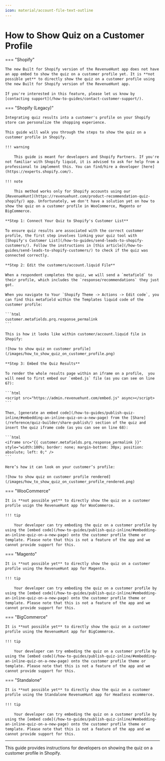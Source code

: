 ```yaml
---
icon: material/account-file-text-outline
---
```


# How to Show Quiz on a Customer Profile

=== "Shopify"

    The new Built for Shopify version of the RevenueHunt app does not have an app embed to show the quiz on a customer profile yet. It is **not possible yet** to directly show the quiz on a customer profile using the new Built for Shopify version of the RevenueHunt app.
    
    If you're interested in this feature, please let us know by [contacting support](/how-to-guides/contact-customer-support/).


=== "Shopify (Legacy)"

    Integrating quiz results into a customer's profile on your Shopify store can personalize the shopping experience. 

    This guide will walk you through the steps to show the quiz on a customer profile in Shopify.

    !!! warning

        This guide is meant for developers and Shopify Partners. If you're not familiar with Shopify liquid, it is advised to ask for help from a professional to implement this. You can find/hire a developer [here](https://experts.shopify.com/).

    !!! note

        This method works only for Shopify accounts using our [RevenueHunt](https://revenuehunt.com/product-recommendation-quiz-shopify/) app. Unfortunately, we don't have a solution yet on how to show the quiz on a customer profile in WooCommerce, Magento or BigCommerce.

    **Step 1: Connect Your Quiz to Shopify's Customer List**

    To ensure quiz results are associated with the correct customer profile, the first step involves linking your quiz tool with [Shopify's Customer List](/how-to-guides/send-leads-to-shopify-customers/). Follow the instructions in [this article](/how-to-guides/send-leads-to-shopify-customers/) to check if the quiz was connected correctly.

    **Step 2: Edit the customers/account.liquid File**

    When a respondent completes the quiz, we will send a `metafield` to their profile, which includes the `response/recommendations` they just got.

    When you navigate to Your `Shopify Theme -> Actions -> Edit code`, you can find this metafield within the Templates liquid code of the customer profile:

    ```html
    customer.metafields.prq.response_permalink
    ```

    This is how it looks like within customer/account.liquid file in Shopify:

    ![how to show quiz on customer profile](/images/how_to_show_quiz_on_customer_profile.png)

    **Step 3: Embed the Quiz Results**

    To render the whole results page within an iframe on a profile,  you will need to first embed our `embed.js` file (as you can see on line 67):

    ```html
    <script src="https://admin.revenuehunt.com/embed.js" async></script>
    ```

    Then, [generate an embed code](/how-to-guides/publish-quiz-inline/#embedding-an-inline-quiz-on-a-new-page) from the [Share](/reference/quiz-builder/share-publish/) section of the quiz and insert the quiz iframe code (as you can see on line 68):

    ```html
    <iframe src="{{ customer.metafields.prq.response_permalink }}" style="width:100%; border: none; margin-bottom: 30px; position: absolute; left: 0;" />
    ```

    Here’s how it can look on your customer’s profile:

    ![how to show quiz on customer profile rendered](/images/how_to_show_quiz_on_customer_profile_rendered.png)

=== "WooCommerce"

    It is **not possible yet** to directly show the quiz on a customer profile usign the RevenueHunt app for WooCommerce.

    !!! tip 

        Your developer can try embeding the quiz on a customer profile by using the [embed code](/how-to-guides/publish-quiz-inline/#embedding-an-inline-quiz-on-a-new-page) onto the customer profile theme or template. Please note that this is not a feature of the app and we cannot provide support for this.

=== "Magento"

    It is **not possible yet** to directly show the quiz on a customer profile using the RevenueHunt app for Magento.

    !!! tip 

        Your developer can try embeding the quiz on a customer profile by using the [embed code](/how-to-guides/publish-quiz-inline/#embedding-an-inline-quiz-on-a-new-page) onto the customer profile theme or template. Please note that this is not a feature of the app and we cannot provide support for this.

=== "BigCommerce"

    It is **not possible yet** to directly show the quiz on a customer profile using the RevenueHunt app for BigCommerce.

    !!! tip 

        Your developer can try embeding the quiz on a customer profile by using the [embed code](/how-to-guides/publish-quiz-inline/#embedding-an-inline-quiz-on-a-new-page) onto the customer profile theme or template. Please note that this is not a feature of the app and we cannot provide support for this.

=== "Standalone"

    It is **not possible yet** to directly show the quiz on a customer profile using the Standalone RevenueHunt app for Headless ecommerce.

    !!! tip 

        Your developer can try embeding the quiz on a customer profile by using the [embed code](/how-to-guides/publish-quiz-inline/#embedding-an-inline-quiz-on-a-new-page) onto the customer profile theme or template. Please note that this is not a feature of the app and we cannot provide support for this.

---
This guide provides instructions for developers on showing the quiz on a customer profile in Shopify.


